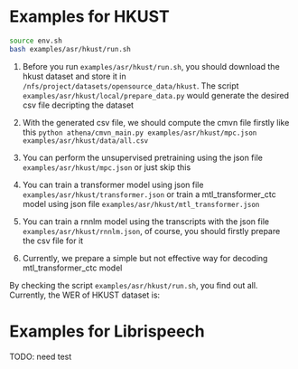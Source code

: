 
# Examples for HKUST

```bash
source env.sh
bash examples/asr/hkust/run.sh
```

1) Before you run `examples/asr/hkust/run.sh`, you should download the hkust dataset and store it in `/nfs/project/datasets/opensource_data/hkust`. The script `examples/asr/hkust/local/prepare_data.py` would generate the desired csv file decripting the dataset

2) With the generated csv file, we should compute the cmvn file firstly like this `python athena/cmvn_main.py examples/asr/hkust/mpc.json examples/asr/hkust/data/all.csv`

3) You can perform the unsupervised pretraining using the json file `examples/asr/hkust/mpc.json` or just skip this

4) You can train a transformer model using json file `examples/asr/hkust/transformer.json` or train a mtl_transformer_ctc model using json file `examples/asr/hkust/mtl_transformer.json`

5) You can train a rnnlm model using the transcripts with the json file `examples/asr/hkust/rnnlm.json`, of course, you should firstly prepare the csv file for it

6) Currently, we prepare a simple but not effective way for decoding mtl_transformer_ctc model

By checking the script `examples/asr/hkust/run.sh`, you find out all. Currently, the WER of HKUST dataset is: 

# Examples for Librispeech

TODO: need test
